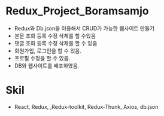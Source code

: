 # Redux_Project_Boramsamjo
- Redux와 Db.json을 이용해서 CRUD가 가능한 웹사이트 만들기 
- 본문 조회 등록 수정 삭제를 할 수있음
- 댓글 조회 등록 수정 삭제를 할 수 있음
- 회원가입, 로그인을 할 수 있음.
- 프로필 수정을 할 수 있음.
- DB와 웹사이트를 배포하였음.
# Skil
- React, Redux, ,Redux-toolkit, Redux-Thunk, Axios, db.json
